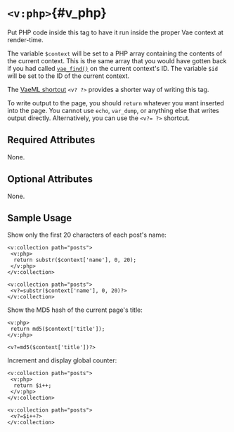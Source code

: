 # `<v:php>`{#v_php}

Put PHP code inside this tag to have it run inside the proper Vae
context at render-time.

The variable `$context` will be set to a PHP array containing the
contents of the current context. This is the same array that you would
have gotten back if you had called [`vae_find()`](#) on the current
context's ID. The variable `$id` will be set to the ID of the current
context.

The [VaeML shortcut](#v_shortcuts) `<v? ?>` provides a shorter way of
writing this tag.

To write output to the page, you should `return` whatever you want
inserted into the page. You cannot use `echo`, `var_dump`, or anything
else that writes output directly. Alternatively, you can use the
`<v?= ?>` shortcut.

## Required Attributes

None.

## Optional Attributes

None.

## Sample Usage

Show only the first 20 characters of each post's name:

    <v:collection path="posts">
     <v:php>
      return substr($context['name'], 0, 20);
     </v:php>
    </v:collection>

    <v:collection path="posts">
     <v?=substr($context['name'], 0, 20)?>
    </v:collection>

Show the MD5 hash of the current page's title:

    <v:php>
     return md5($context['title']);
    </v:php>

    <v?=md5($context['title'])?>

Increment and display global counter:

    <v:collection path="posts">
     <v:php>
      return $i++;
     </v:php>
    </v:collection>

    <v:collection path="posts">
     <v?=$i++?>
    </v:collection>
